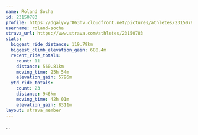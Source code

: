 ```yaml
---
name: Roland Socha
id: 23150783
profile: https://dgalywyr863hv.cloudfront.net/pictures/athletes/23150783/14745672/4/large.jpg
username: roland-socha
strava_url: https://www.strava.com/athletes/23150783
stats:
  biggest_ride_distance: 119.79km
  biggest_climb_elevation_gain: 688.4m
  recent_ride_totals:
    count: 11
    distance: 560.81km
    moving_time: 25h 54m
    elevation_gain: 5796m
  ytd_ride_totals:
    count: 23
    distance: 946km
    moving_time: 42h 01m
    elevation_gain: 8311m
layout: strava_member
--- 
```

...

